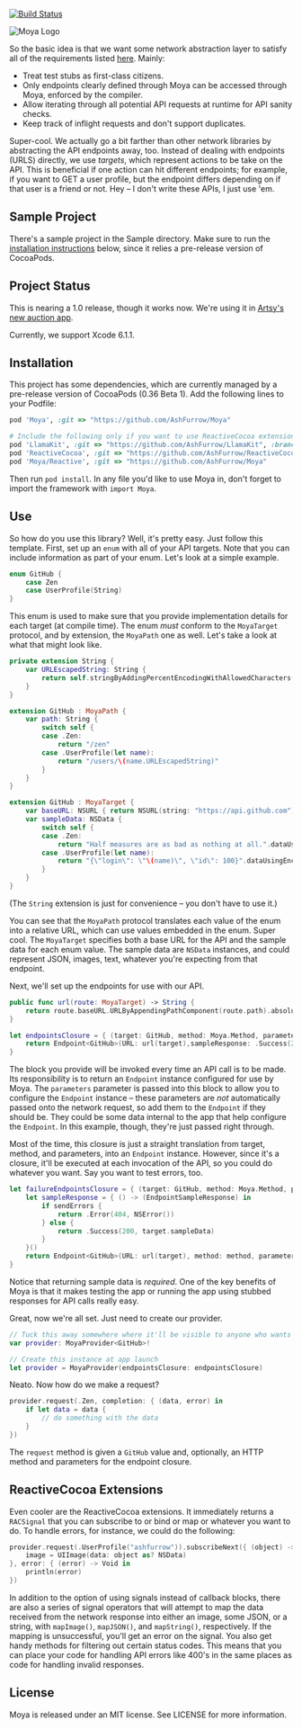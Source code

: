 [![Build Status](https://travis-ci.org/ashfurrow/Moya.svg)](https://travis-ci.org/ashfurrow/Moya)

![Moya Logo](https://raw.github.com/ashfurrow/Moya/master/web/moya_logo_github.png)

So the basic idea is that we want some network abstraction layer to satisfy
all of the requirements listed [here](https://github.com/artsy/eidolon/issues/9).
Mainly:

- Treat test stubs as first-class citizens.
- Only endpoints clearly defined through Moya can be accessed through Moya,
enforced by the compiler.
- Allow iterating through all potential API requests at runtime for API sanity
checks.
- Keep track of inflight requests and don't support duplicates.

Super-cool. We actually go a bit farther than other network libraries by
abstracting the API endpoints away, too. Instead of dealing with endpoints
(URLS) directly, we use *targets*, which represent actions to be take on the
API. This is beneficial if one action can hit different endpoints; for example,
if you want to GET a user profile, but the endpoint differs depending on if that
user is a friend or not. Hey – I don't write these APIs, I just use 'em.

Sample Project
--------------

There's a sample project in the Sample directory. Make sure to run the [installation
instructions](#installation) below, since it relies a pre-release version of CocoaPods. 

Project Status
--------------

This is nearing a 1.0 release, though it works now. We're using it in [Artsy's
new auction app](https://github.com/Artsy/eidolon).

Currently, we support Xcode 6.1.1. 

Installation
------------

This project has some dependencies, which are currently managed by a pre-release
version of CocoaPods (0.36 Beta 1). Add the following lines to your Podfile:

```rb
pod 'Moya', :git => "https://github.com/AshFurrow/Moya"

# Include the following only if you want to use ReactiveCocoa extensions with Moya
pod 'LlamaKit', :git => "https://github.com/AshFurrow/LlamaKit", :branch => "rac_podspec"
pod 'ReactiveCocoa', :git => "https://github.com/AshFurrow/ReactiveCocoa", :branch => "podspec"
pod 'Moya/Reactive', :git => "https://github.com/AshFurrow/Moya"
```

Then run `pod install`. In any file you'd like to use Moya in, don't forget to
import the framework with `import Moya`.

Use
---

So how do you use this library? Well, it's pretty easy. Just follow this
template. First, set up an `enum` with all of your API targets. Note that you
can include information as part of your enum. Let's look at a simple example.

```swift
enum GitHub {
    case Zen
    case UserProfile(String)
}
```

This enum is used to make sure that you provide implementation details for each
target (at compile time). The enum *must* conform to the `MoyaTarget` protocol,
and by extension, the `MoyaPath` one as well. Let's take a look at what that
might look like.

```swift
private extension String {
    var URLEscapedString: String {
        return self.stringByAddingPercentEncodingWithAllowedCharacters(NSCharacterSet.URLHostAllowedCharacterSet())!
    }
}

extension GitHub : MoyaPath {
    var path: String {
        switch self {
        case .Zen:
            return "/zen"
        case .UserProfile(let name):
            return "/users/\(name.URLEscapedString)"
        }
    }
}

extension GitHub : MoyaTarget {
    var baseURL: NSURL { return NSURL(string: "https://api.github.com") }
    var sampleData: NSData {
        switch self {
        case .Zen:
            return "Half measures are as bad as nothing at all.".dataUsingEncoding(NSUTF8StringEncoding)!
        case .UserProfile(let name):
            return "{\"login\": \"\(name)\", \"id\": 100}".dataUsingEncoding(NSUTF8StringEncoding)!
        }
    }
}

```

(The `String` extension is just for convenience – you don't have to use it.)

You can see that the `MoyaPath` protocol translates each value of the enum into
a relative URL, which can use values embedded in the enum. Super cool.
The `MoyaTarget` specifies both a base URL for the API and the sample data for
each enum value. The sample data are `NSData` instances, and could represent
JSON, images, text, whatever you're expecting from that endpoint.

Next, we'll set up the endpoints for use with our API.

```swift
public func url(route: MoyaTarget) -> String {
    return route.baseURL.URLByAppendingPathComponent(route.path).absoluteString!
}

let endpointsClosure = { (target: GitHub, method: Moya.Method, parameters: [String: AnyObject]) -> Endpoint<GitHub> in
    return Endpoint<GitHub>(URL: url(target),sampleResponse: .Success(200, target.sampleData), method: method, parameters: parameters )
}
```

The block you provide will be invoked every time an API call is to be made. Its
responsibility is to return an `Endpoint` instance configured for use by Moya.
The `parameters` parameter is passed into this block to allow you to configure
the `Endpoint` instance – these parameters are *not* automatically passed onto
the network request, so add them to the `Endpoint` if they should be. They could
be some data internal to the app that help configure the `Endpoint`. In this
example, though, they're just passed right through.

Most of the time, this closure is just a straight translation from target,
method, and parameters, into an `Endpoint` instance. However, since it's a
closure, it'll be executed at each invocation of the API, so you could do
whatever you want. Say you want to test errors, too.

```swift
let failureEndpointsClosure = { (target: GitHub, method: Moya.Method, parameters: [String: AnyObject]) -> Endpoint<GitHub> in
    let sampleResponse = { () -> (EndpointSampleResponse) in
        if sendErrors {
            return .Error(404, NSError())
        } else {
            return .Success(200, target.sampleData)
        }
    }()
    return Endpoint<GitHub>(URL: url(target), method: method, parameters: parameters, sampleResponse: sampleResponse)
}
```

Notice that returning sample data is *required*. One of the key benefits of Moya
is that it makes testing the app or running the app using stubbed responses for
API calls really easy.

Great, now we're all set. Just need to create our provider.

```swift
// Tuck this away somewhere where it'll be visible to anyone who wants to use it
var provider: MoyaProvider<GitHub>!

// Create this instance at app launch
let provider = MoyaProvider(endpointsClosure: endpointsClosure)
```

Neato. Now how do we make a request?

```swift
provider.request(.Zen, completion: { (data, error) in
    if let data = data {
        // do something with the data
    }
})
```

The `request` method is given a `GitHub` value and, optionally, an HTTP method
and parameters for the endpoint closure.

ReactiveCocoa Extensions
------------------------

Even cooler are the ReactiveCocoa extensions. It immediately returns a  
`RACSignal` that you can subscribe to or bind or map or whatever you want to
do. To handle errors, for instance, we could do the following:

```swift
provider.request(.UserProfile("ashfurrow")).subscribeNext({ (object) -> Void in
    image = UIImage(data: object as? NSData)
}, error: { (error) -> Void in
    println(error)
})
```

In addition to the option of using signals instead of callback blocks, there are
also a series of signal operators that will attempt to map the data received 
from the network response into either an image, some JSON, or a string, with 
`mapImage()`, `mapJSON()`, and `mapString()`, respectively. If the mapping is
unsuccessful, you'll get an error on the signal. You also get handy methods for
filtering out certain status codes. This means that you can place your code for 
handling API errors like 400's in the same places as code for handling invalid 
responses. 

License
-------

Moya is released under an MIT license. See LICENSE for more information.
